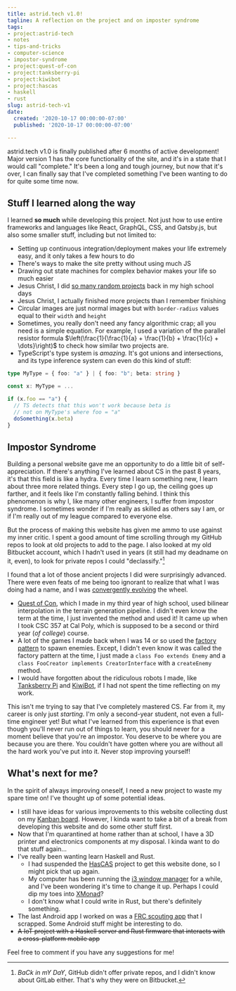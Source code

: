 ```yaml
---
title: astrid.tech v1.0!
tagline: A reflection on the project and on imposter syndrome
tags:
- project:astrid-tech
- notes
- tips-and-tricks
- computer-science
- impostor-syndrome
- project:quest-of-con
- project:tanksberry-pi
- project:kiwibot
- project:hascas
- haskell
- rust
slug: astrid-tech-v1
date:
  created: '2020-10-17 00:00:00-07:00'
  published: '2020-10-17 00:00:00-07:00'

---
```


astrid.tech v1.0 is finally published after 6 months of active development!
Major version 1 has the core functionality of the site, and it's in a state that
I would call "complete." It's been a long and tough journey, but now that it's
over, I can finally say that I've completed something I've been wanting to do
for quite some time now.

## Stuff I learned along the way

I learned **so much** while developing this project. Not just how to use entire
frameworks and languages like React, GraphQL, CSS, and Gatsby.js, but also some
smaller stuff, including but not limited to:

- Setting up continuous integration/deployment makes your life extremely easy,
  and it only takes a few hours to do
- There's ways to make the site pretty without using much JS
- Drawing out state machines for complex behavior makes your life so much easier
- Jesus Christ, I did [so many random projects](/projects/) back in my high
  school days
- Jesus Christ, I actually finished more projects than I remember finishing
- Circular images are just normal images but with `border-radius` values equal
  to their `width` and `height`
- Sometimes, you really don't need any fancy algorithmic crap; all you need is a
  simple equation. For example, I used a variation of the parallel resistor
  formula
  $\left(\frac{1}{\frac{1}{a} + \frac{1}{b} + \frac{1}{c} + \dots}\right)$ to
  check how similar two projects are.
- TypeScript's type system is _amazing._ It's got unions and intersections, and
  its type inference system can even do this kind of stuff:

```typescript
type MyType = { foo: "a" } | { foo: "b"; beta: string }

const x: MyType = ...

if (x.foo == "a") {
  // TS detects that this won't work because beta is
  // not on MyType's where foo = "a"
  doSomething(x.beta)
}
```

## Impostor Syndrome

Building a personal website gave me an opportunity to do a little bit of
self-appreciation. If there's anything I've learned about CS in the past 8
years, it's that this field is like a hydra. Every time I learn something new, I
learn about three more related things. Every step I go up, the ceiling goes up
farther, and it feels like I'm constantly falling behind. I think this
phenomenon is why I, like many other engineers, I suffer from impostor syndrome.
I sometimes wonder if I'm really as skilled as others say I am, or if I'm really
out of my league compared to everyone else.

But the process of making this website has given me ammo to use against my inner
critic. I spent a good amount of time scrolling through my GitHub repos to look
at old projects to add to the page. I also looked at my old Bitbucket account,
which I hadn't used in years (it still had my deadname on it, even), to look for
private repos I could "declassify."[^1]

I found that a lot of those ancient projects I did were surprisingly advanced.
There were even feats of me being too ignorant to realize that what I was doing
had a name, and I was
[convergently evolving](https://en.wikipedia.org/wiki/Convergent_evolution) the
wheel.

- [Quest of Con](/projects/quest-of-con), which I made in my third year of high
  school, used bilinear interpolation in the terrain generation pipeline. I
  didn't even know the term at the time, I just invented the method and used it!
  It came up when I took CSC 357 at Cal Poly, which is supposed to be a second
  or third year (_of college_) course.
- A lot of the games I made back when I was 14 or so used the
  [factory pattern](https://en.wikipedia.org/wiki/Factory_method_pattern) to
  spawn enemies. Except, I didn't even know it was called the factory pattern at
  the time, I just made a `class Foo extends Enemy` and a
  `class FooCreator implements CreatorInterface` with a `createEnemy` method.
- I would have forgotten about the ridiculous robots I made, like
  [Tanksberry Pi](/projects/tanksberry-pi/) and [KiwiBot](/projects/kiwibot/),
  if I had not spent the time reflecting on my work.

This isn't me trying to say that I've completely mastered CS. Far from it, my
career is only just _starting_. I'm only a second-year student, not even a
full-time engineer yet! But what I've learned from this experience is that even
though you'll never run out of things to learn, you should never for a moment
believe that you're an impostor. You deserve to be where you are because you are
there. You couldn't have gotten where you are without all the hard work you've
put into it. Never stop improving yourself!

## What's next for me?

In the spirit of always improving oneself, I need a new project to waste my
spare time on! I've thought up of some potential ideas.

- I still have ideas for various improvements to this website collecting dust on
  my [Kanban board](https://github.com/ifd3f/astrid.tech/projects/1). However, I
  kinda want to take a bit of a break from developing this website and do some
  other stuff first.
- Now that I'm quarantined at home rather than at school, I have a 3D printer
  and electronics components at my disposal. I kinda want to do that stuff
  again...
- I've really been wanting learn Haskell and Rust.
  - I had suspended the [HasCAS](/projects/hascas/) project to get this website
    done, so I might pick that up again.
  - My computer has been running the [i3 window manager](https://i3wm.org/) for
    a while, and I've been wondering it's time to change it up. Perhaps I could
    dip my toes into [XMonad](https://xmonad.org/)?
  - I don't know what I could write in Rust, but there's definitely something.
- The last Android app I worked on was a
  [FRC scouting app](/projects/panther-scouting-app) that I scrapped. Some
  Android stuff might be interesting to do.
- ~~A IoT project with a Haskell server and Rust firmware that interacts with a
  cross-platform mobile app~~

Feel free to comment if you have any suggestions for me!

[^1]:
    _BaCk in mY DaY_, GitHub didn't offer private repos, and I didn't know about
    GitLab either. That's why they were on Bitbucket.
